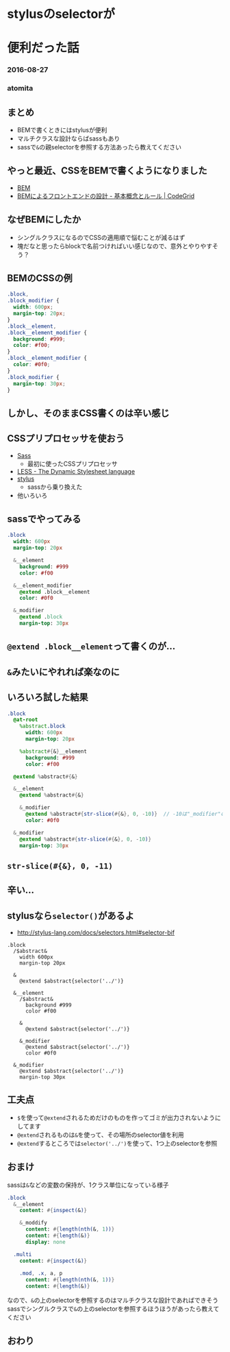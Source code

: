 # stylusのselectorが  
# 便利だった話

### 2016-08-27

### atomita



## まとめ



- BEMで書くときにはstylusが便利
- マルチクラスな設計ならばsassもあり
- sassで`&`の親selectorを参照する方法あったら教えてください



## やっと最近、CSSをBEMで書くようになりました

- [BEM](https://en.bem.info/)
- [BEMによるフロントエンドの設計 - 基本概念とルール | CodeGrid](https://app.codegrid.net/entry/bem-basic-1)



## なぜBEMにしたか



- シングルクラスになるのでCSSの適用順で悩むことが減るはず
- 塊だなと思ったらblockで名前つければいい感じなので、意外とやりやすそう？



## BEMのCSSの例

```css
.block,
.block_modifier {
  width: 600px;
  margin-top: 20px;
}
.block__element,
.block__element_modifier {
  background: #999;
  color: #f00;
}
.block__element_modifier {
  color: #0f0;
}
.block_modifier {
  margin-top: 30px;
}
```



## しかし、そのままCSS書くのは辛い感じ



## CSSプリプロセッサを使おう

- [Sass](http://sass-lang.com/)
  - 最初に使ったCSSプリプロセッサ
- [LESS - The Dynamic Stylesheet language](http://less-ja.studiomohawk.com/)
- [stylus](http://stylus-lang.com/)
  - sassから乗り換えた
- 他いろいろ



## sassでやってみる

```sass
.block
  width: 600px
  margin-top: 20px

  &__element 
    background: #999
    color: #f00

  &__element_modifier 
    @extend .block__element
    color: #0f0

  &_modifier 
    @extend .block
    margin-top: 30px
```



## `@extend .block__element`って書くのが...

## `&`みたいにやれれば楽なのに



## いろいろ試した結果



```sass
.block
  @at-root
    %abstract.block
      width: 600px
      margin-top: 20px

    %abstract#{&}__element
      background: #999
      color: #f00

  @extend %abstract#{&}

  &__element
    @extend %abstract#{&}

    &_modifier
      @extend %abstract#{str-slice(#{&}, 0, -10)}  // -10は"_modifier"の文字数 * -1 - 1
      color: #0f0

  &_modifier
    @extend %abstract#{str-slice(#{&}, 0, -10)}
    margin-top: 30px
```



## `str-slice(#{&}, 0, -11)`

## 辛い...



## stylusなら`selector()`があるよ

- http://stylus-lang.com/docs/selectors.html#selector-bif



```stylus
.block
  /$abstract&
    width 600px
    margin-top 20px

  &
    @extend $abstract{selector('../')}

  &__element
    /$abstract&
      background #999
      color #f00

    &
      @extend $abstract{selector('../')}

    &_modifier
      @extend $abstract{selector('../')}
      color #0f0

  &_modifier
    @extend $abstract{selector('../')}
    margin-top 30px
```



## 工夫点

- `$`を使って`@extend`されるためだけのものを作ってゴミが出力されないようにしてます
- `@extend`されるものは`&`を使って、その場所のselector値を利用
- `@extend`するところでは`selector('../')`を使って、1つ上のselectorを参照



## おまけ



sassは`&`などの変数の保持が、1クラス単位になっている様子

```sass
.block
  &__element
    content: #{inspect(&)}

    &_moddify
      content: #{length(nth(&, 1))}
      content: #{length(&)}
      display: none

  .multi
    content: #{inspect(&)}
    
    .mod, .x, a, p
      content: #{length(nth(&, 1))}
      content: #{length(&)}
```



なので、`&`の上のselectorを参照するのはマルチクラスな設計であればできそう  
sassでシングルクラスで`&`の上のselectorを参照するほうほうがあったら教えてください



## おわり
